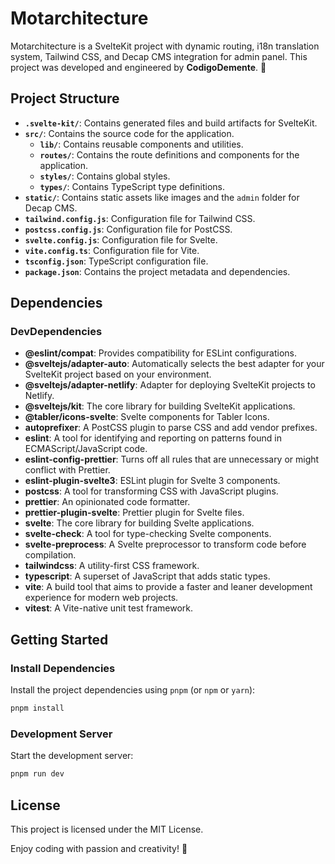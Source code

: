 # Motarchitecture

Motarchitecture is a SvelteKit project with dynamic routing, i18n translation system, Tailwind CSS, and Decap CMS integration for admin panel.
This project was developed and engineered by **CodigoDemente**. 🚀

## Project Structure

- **`.svelte-kit/`**: Contains generated files and build artifacts for SvelteKit.
- **`src/`**: Contains the source code for the application.
  - **`lib/`**: Contains reusable components and utilities.
  - **`routes/`**: Contains the route definitions and components for the application.
  - **`styles/`**: Contains global styles.
  - **`types/`**: Contains TypeScript type definitions.
- **`static/`**: Contains static assets like images and the `admin` folder for Decap CMS.
- **`tailwind.config.js`**: Configuration file for Tailwind CSS.
- **`postcss.config.js`**: Configuration file for PostCSS.
- **`svelte.config.js`**: Configuration file for Svelte.
- **`vite.config.ts`**: Configuration file for Vite.
- **`tsconfig.json`**: TypeScript configuration file.
- **`package.json`**: Contains the project metadata and dependencies.

## Dependencies

### DevDependencies

- **@eslint/compat**: Provides compatibility for ESLint configurations.
- **@sveltejs/adapter-auto**: Automatically selects the best adapter for your SvelteKit project based on your environment.
- **@sveltejs/adapter-netlify**: Adapter for deploying SvelteKit projects to Netlify.
- **@sveltejs/kit**: The core library for building SvelteKit applications.
- **@tabler/icons-svelte**: Svelte components for Tabler Icons.
- **autoprefixer**: A PostCSS plugin to parse CSS and add vendor prefixes.
- **eslint**: A tool for identifying and reporting on patterns found in ECMAScript/JavaScript code.
- **eslint-config-prettier**: Turns off all rules that are unnecessary or might conflict with Prettier.
- **eslint-plugin-svelte3**: ESLint plugin for Svelte 3 components.
- **postcss**: A tool for transforming CSS with JavaScript plugins.
- **prettier**: An opinionated code formatter.
- **prettier-plugin-svelte**: Prettier plugin for Svelte files.
- **svelte**: The core library for building Svelte applications.
- **svelte-check**: A tool for type-checking Svelte components.
- **svelte-preprocess**: A Svelte preprocessor to transform code before compilation.
- **tailwindcss**: A utility-first CSS framework.
- **typescript**: A superset of JavaScript that adds static types.
- **vite**: A build tool that aims to provide a faster and leaner development experience for modern web projects.
- **vitest**: A Vite-native unit test framework.

## Getting Started

### Install Dependencies

Install the project dependencies using `pnpm` (or `npm` or `yarn`):

```sh
pnpm install
```

### Development Server

Start the development server:

```sh
pnpm run dev
```

## License

This project is licensed under the MIT License.

Enjoy coding with passion and creativity! 💃
